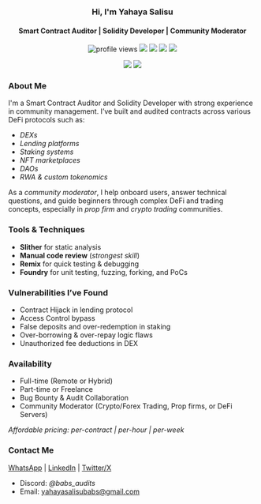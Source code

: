 <h3 align="center">Hi, I'm Yahaya Salisu</h3>
<h4 align="center">Smart Contract Auditor | Solidity Developer | Community Moderator</h4>

<p align="center">
  <img src="https://komarev.com/ghpvc/?username=yahaya-Salisu&label=Profile%20views&color=blue&style=flat" alt="profile views" />
  <img src="https://img.shields.io/badge/SmartContract-Auditor-informational?style=flat&logo=ethereum&color=orange" />
<img src="https://img.shields.io/badge/Solidity-Developer-informational?style=flat&logo=ethereum&color=pink" />
  <img src="https://img.shields.io/badge/Community-Modarator-blueviolet" />
  <img src="https://img.shields.io/badge/Web3-Contributor-brightgreen" />
</p>

<p align="center">
  <img src="https://github-readme-stats.vercel.app/api?username=yahaya-Salisu&show_icons=true&theme=radical" />
  <img src="https://github-readme-streak-stats.herokuapp.com?user=yahaya-Salisu&theme=radical" />
</p>


### About Me
I'm a Smart Contract Auditor and Solidity Developer with strong experience in community management. I’ve built and audited contracts across various DeFi protocols such as:

- *DEXs*
- *Lending platforms*
- *Staking systems*
- *NFT marketplaces*
- *DAOs*
- *RWA & custom tokenomics*


As a *community moderator*, I help onboard users, answer technical questions, and guide beginners through complex DeFi and trading concepts, especially in *prop firm* and *crypto trading* communities.


### Tools & Techniques
- **Slither** for static analysis
- **Manual code review** (*strongest skill*)  
- **Remix** for quick testing & debugging  
- **Foundry** for unit testing, fuzzing, forking, and PoCs  


### Vulnerabilities I’ve Found
- Contract Hijack in lending protocol  
- Access Control bypass  
- False deposits and over-redemption in staking  
- Over-borrowing & over-repay logic flaws  
- Unauthorized fee deductions in DEX  


### Availability
- Full-time (Remote or Hybrid)  
- Part-time or Freelance  
- Bug Bounty & Audit Collaboration  
- Community Moderator (Crypto/Forex Trading, Prop firms, or DeFi Servers)

 *Affordable pricing: per-contract | per-hour | per-week*


### Contact Me
[WhatsApp](https://wa.me/qr/AOJIRGL4JCO7D1)
| [LinkedIn](https://www.linkedin.com/in/yahaya-salisu)
| [Twitter/X](https://x.com/BABS96711?t=Vc6SgVuVgS8FxbVUZZXHVw&s=09)
- Discord: *@babs_audits*  
- Email: yahayasalisubabs@gmail.com